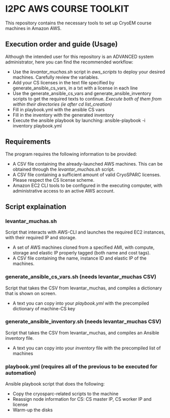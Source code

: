 # I2PC AWS COURSE TOOLKIT
This repository contains the necessary tools to set up CryoEM course machines in Amazon AWS.

 ## Execution order and guide (Usage)
Although the intended user for this repository is an ADVANCED system administrator, here you can find the recommended workflow:
 * Use the *levantar_muchas.sh* script in *aws_scripts* to deploy your desired machines. Carefully review the variables.
 * Add your CS licenses in the text file specified by generate_ansible_cs_vars, in a txt with a license in each line
 * Use the generate_ansible_cs_vars and generate_ansible_inventory scripts to get the required texts to continue. *Execute both of them from within their directories (ie after cd list_creation)*
 * Fill in playbook.yml with the ansible CS vars
 * Fill in the inventory with the generated inventory
 * Execute the ansible playbook by launching: ansible-playbook -i inventory playbook.yml 

## Requirements
The program requires the following information to be provided:
 - A CSV file containing the already-launched AWS machines. This can be obtained through the *levantar_muchas.sh* script.
 - A CSV file containing a sufficient amount of valid CryoSPARC licenses. Please respect the CS license scheme.
 - Amazon EC2 CLI tools to be configured in the executing computer, with administrative access to an active AWS account.

## Script explaination
### levantar_muchas.sh
Script that interacts with AWS-CLI and launches the required EC2 instances, with their required IP and storage.
 - A set of AWS machines cloned from a specified AMI, with compute, storage and elastic IP properly tagged (both name and cost tags).
 - A CSV file containing the name, instance ID and elastic IP of the machines.

### generate_ansible_cs_vars.sh (needs levantar_muchas CSV)
Script that takes the CSV from levantar_muchas, and compiles a dictionary that is shown on screen.
 - A text you can copy into your *playbook.yml* with the precompiled dictionary of machine-CS key

### generate_ansible_inventory.sh (needs levantar_muchas CSV)
Script that takes the CSV from levantar_muchas, and compiles an Ansible inventory file.
 - A text you can copy into your *inventory* file with the precompiled list of machines

 ### playbook.yml (requires all of the previous to be executed for automation)
 Ansible playbook script that does the following:
  * Copy the cryosparc-related scripts to the machine
  * Reassign node information for CS: CS master IP, CS worker IP and license
  * Warm-up the disks

